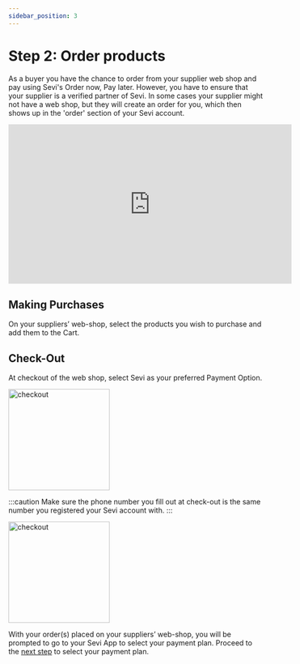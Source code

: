 ```yaml
---
sidebar_position: 3
---
```


# Step 2: Order products
As a buyer you have the chance to order from your supplier web shop and pay using Sevi's Order now, Pay later. However, you have to ensure that your supplier is a verified partner of Sevi. In some cases your supplier might not have a web shop, but they will create an order for you, which then shows up in the 'order' section of your Sevi account.

<iframe width="560" height="315" src="https://www.youtube.com/embed/HBwha_Jvpvs" title="YouTube video player" frameborder="0" allow="accelerometer; autoplay; clipboard-write; encrypted-media; gyroscope; picture-in-picture; web-share" allowfullscreen></iframe>

## Making Purchases

On your suppliers’ web-shop, select the products you wish to purchase and add them to the Cart. 

## Check-Out

At checkout of the web shop, select Sevi as your preferred Payment Option.

<img src="/ordering/Checkout.png" alt="checkout" width="200"/>

:::caution
Make sure the phone number you fill out at check-out is the same number you registered your Sevi account with. 
:::

<img src="/ordering/Checkout1.png" alt="checkout" width="200"/>

With your order(s) placed on your suppliers’ web-shop, you will be prompted to go to your Sevi App to select your payment plan. Proceed to the [next step](/docs/buyer/step-by-step-process/paymentplan) to select your payment plan.
